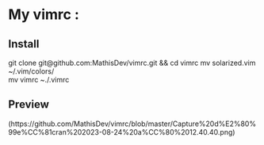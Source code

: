 <h1>My vimrc :</h1>
<h2>Install</h2>
git clone git@github.com:MathisDev/vimrc.git && cd vimrc
mv solarized.vim ~/.vim/colors/ </br>
mv vimrc ~./.vimrc
<h2>Preview</h2>
(https://github.com/MathisDev/vimrc/blob/master/Capture%20d%E2%80%99e%CC%81cran%202023-08-24%20a%CC%80%2012.40.40.png)
